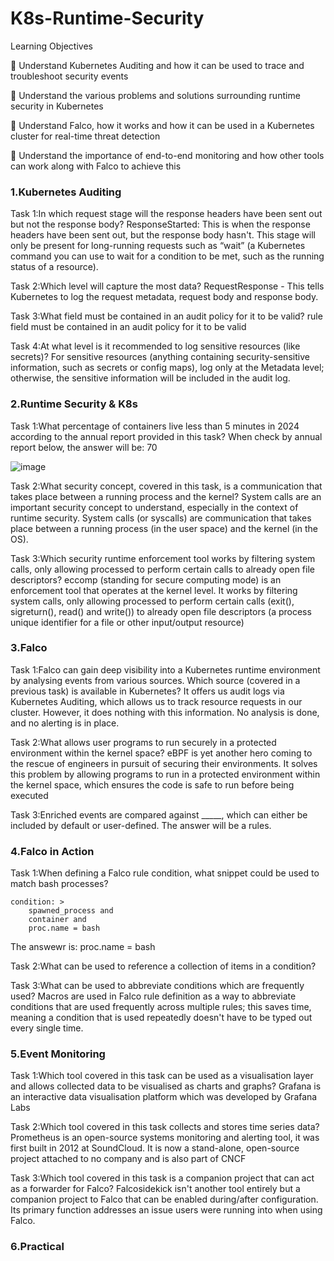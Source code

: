 # K8s-Runtime-Security


Learning Objectives 

🔎 Understand Kubernetes Auditing and how it can be used to trace and troubleshoot security events

🔎 Understand the various problems and solutions surrounding runtime security in Kubernetes

🔎 Understand Falco, how it works and how it can be used in a Kubernetes cluster for real-time threat detection

🔎 Understand the importance of end-to-end monitoring and how other tools can work along with Falco to achieve this


<h3>1.Kubernetes Auditing</h3>

Task 1:In which request stage will the response headers have been sent out but not the response body?
ResponseStarted: This is when the response headers have been sent out, but the response body hasn't. This stage will only be present for long-running requests such as “wait” (a Kubernetes command you can use to wait for a condition to be met, such as the running status of a resource).

Task 2:Which level will capture the most data?
RequestResponse - This tells Kubernetes to log the request metadata, request body and response body.

Task 3:What field must be contained in an audit policy for it to be valid?
rule field must be contained in an audit policy for it to be valid

Task 4:At what level is it recommended to log sensitive resources (like secrets)? 
For sensitive resources (anything containing security-sensitive information, such as secrets or config maps), log only at the Metadata level; otherwise, the sensitive information will be included in the audit log.


<h3>2.Runtime Security & K8s</h3>

Task 1:What percentage of containers live less than 5 minutes in 2024 according to the annual report provided in this task?
When check by annual report below, the answer will be: 70

![image](https://github.com/user-attachments/assets/cfa2fb76-c362-4470-a402-188f1c9f5e62)

Task 2:What security concept, covered in this task, is a communication that takes place between a running process and the kernel?
System calls are an important security concept to understand, especially in the context of runtime security. System calls (or syscalls) are communication that takes place between a running process (in the user space) and the kernel (in the OS).

Task 3:Which security runtime enforcement tool works by filtering system calls, only allowing processed to perform certain calls to already open file descriptors?
eccomp (standing for secure computing mode) is an enforcement tool that operates at the kernel level. It works by filtering system calls, only allowing processed to perform certain calls (exit(), sigreturn(), read() and write()) to already open file descriptors (a process unique identifier for a file or other input/output resource)


<h3>3.Falco</h3>

Task 1:Falco can gain deep visibility into a Kubernetes runtime environment by analysing events from various sources. Which source (covered in a previous task) is available in Kubernetes?
It offers us audit logs via Kubernetes Auditing, which allows us to track resource requests in our cluster. However, it does nothing with this information. No analysis is done, and no alerting is in place.

Task 2:What allows user programs to run securely in a protected environment within the kernel space?
eBPF is yet another hero coming to the rescue of engineers in pursuit of securing their environments. It solves this problem by allowing programs to run in a protected environment within the kernel space, which ensures the code is safe to run before being executed

Task 3:Enriched events are compared against _____, which can either be included by default or user-defined. 
The answer will be a rules.


<h3>4.Falco in Action</h3>

Task 1:When defining a Falco rule condition, what snippet could be used to match bash processes?
```
condition: >
    spawned_process and 
    container and 
    proc.name = bash 
``` 
The answewr is: proc.name = bash 

Task 2:What can be used to reference a collection of items in a condition?


Task 3:What can be used to abbreviate conditions which are frequently used? 
Macros are used in Falco rule definition as a way to abbreviate conditions that are used frequently across multiple rules; this saves time, meaning a condition that is used repeatedly doesn't have to be typed out every single time. 


<h3>5.Event Monitoring</h3>

Task 1:Which tool covered in this task can be used as a visualisation layer and allows collected data to be visualised as charts and graphs?
Grafana is an interactive data visualisation platform which was developed by Grafana Labs

Task 2:Which tool covered in this task collects and stores time series data?
Prometheus is an open-source systems monitoring and alerting tool, it was first built in 2012 at SoundCloud. It is now a stand-alone, open-source project attached to no company and is also part of CNCF

Task 3:Which tool covered in this task is a companion project that can act as a forwarder for Falco?
Falcosidekick isn't another tool entirely but a companion project to Falco that can be enabled during/after configuration. Its primary function addresses an issue users were running into when using Falco.


<h3>6.Practical</h3>
